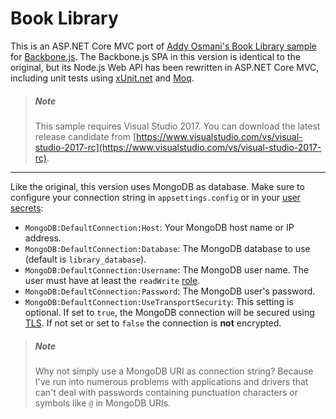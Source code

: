 # Book Library
This is an ASP.NET Core MVC port of [Addy Osmani's Book Library sample](https://github.com/addyosmani/backbone-fundamentals/tree/gh-pages/practicals/exercise-2)
for [Backbone.js](https://github.com/jashkenas/backbone). The Backbone.js SPA in this version is identical to the original, but its Node.js Web API has been 
rewritten in ASP.NET Core MVC, including unit tests using [xUnit.net](https://github.com/xunit/xunit) and [Moq](https://github.com/moq/moq4).

>##### Note
>This sample requires Visual Studio 2017. You can download the latest release candidate from [https://www.visualstudio.com/vs/visual-studio-2017-rc](https://www.visualstudio.com/vs/visual-studio-2017-rc).
****
Like the original, this version uses MongoDB as database. Make sure to configure your connection string in `appsettings.config` 
or in your [user secrets](https://docs.microsoft.com/en-us/aspnet/core/security/app-secrets):
- `MongoDB:DefaultConnection:Host`: Your MongoDB host name or IP address.
- `MongoDB:DefaultConnection:Database`: The MongoDB database to use (default is `library_database`).
- `MongoDB:DefaultConnection:Username`: The MongoDB user name. The user must have at least the `readWrite` [role](https://docs.mongodb.com/manual/reference/built-in-roles/#database-user-roles).
- `MongoDB:DefaultConnection:Password`: The MongoDB user's password.
- `MongoDB:DefaultConnection:UseTransportSecurity`: This setting is optional. If set to `true`, the MongoDB connection will be secured using [TLS](https://docs.mongodb.com/manual/tutorial/configure-ssl/). If not set or set to `false` the connection is **not** encrypted.

>##### Note
>Why not simply use a MongoDB URI as connection string? Because I've run into numerous problems with applications and drivers that can't deal with passwords
>containing punctuation characters or symbols like `@` in MongoDB URIs. 
